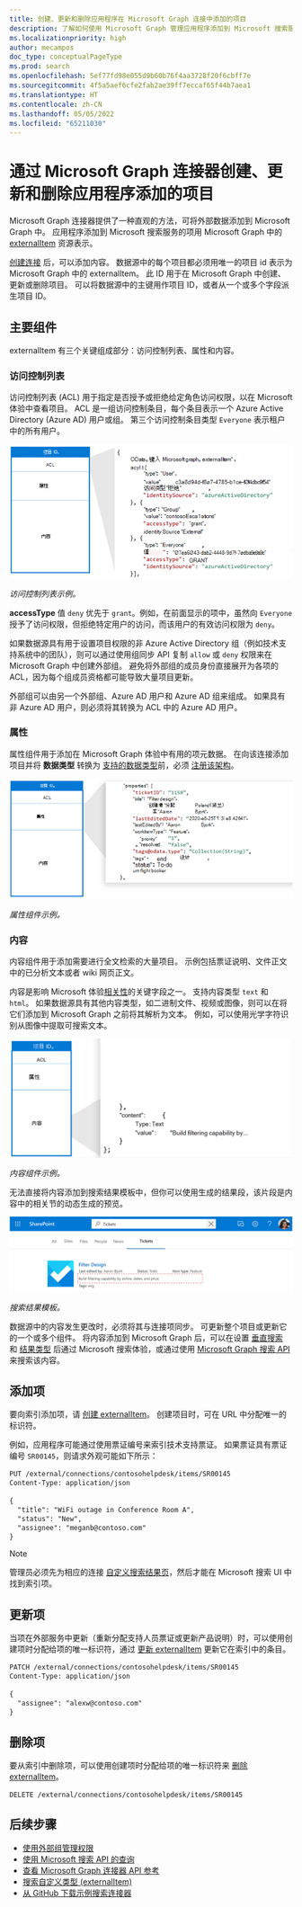 ```yaml
---
title: 创建、更新和删除应用程序在 Microsoft Graph 连接中添加的项目
description: 了解如何使用 Microsoft Graph 管理应用程序添加到 Microsoft 搜索服务的项目。
ms.localizationpriority: high
author: mecampos
doc_type: conceptualPageType
ms.prod: search
ms.openlocfilehash: 5ef77fd98e055d9b60b76f4aa3728f20f6cbff7e
ms.sourcegitcommit: 4f5a5aef6cfe2fab2ae39ff7eccaf65f44b7aea1
ms.translationtype: HT
ms.contentlocale: zh-CN
ms.lasthandoff: 05/05/2022
ms.locfileid: "65211030"
---
```

<!---<author of this doc: rsamai>--->

# <a name="create-update-and-delete-items-added-by-your-application-via-microsoft-graph-connectors"></a>通过 Microsoft Graph 连接器创建、更新和删除应用程序添加的项目

Microsoft Graph 连接器提供了一种直观的方法，可将外部数据添加到 Microsoft Graph 中。 应用程序添加到 Microsoft 搜索服务的项用 Microsoft Graph 中的 [externalItem](/graph/api/resources/externalconnectors-externalitem?view=graph-rest-1.0&preserve-view=true) 资源表示。

[创建连接](/graph/api/externalconnectors-external-post-connections?view=graph-rest-1.0&preserve-view=true&tabs=http) 后，可以添加内容。 数据源中的每个项目都必须用唯一的项目 id 表示为 Microsoft Graph 中的 externalItem。 此 ID 用于在 Microsoft Graph 中创建、更新或删除项目。 可以将数据源中的主键用作项目 ID，或者从一个或多个字段派生项目 ID。 

## <a name="key-components"></a>主要组件

externalItem 有三个关键组成部分：访问控制列表、属性和内容。

### <a name="access-control-list"></a>访问控制列表

访问控制列表 (ACL) 用于指定是否授予或拒绝给定角色访问权限，以在 Microsoft 体验中查看项目。 ACL 是一组访问控制条目，每个条目表示一个 Azure Active Directory (Azure AD) 用户或组。 第三个访问控制条目类型 `Everyone` 表示租户中的所有用户。

![访问控制列表示例。](./images/connectors-images/connecting-external-content-manage-items-acl.png)

*访问控制列表示例。*

**accessType** 值 `deny` 优先于 `grant`。例如，在前面显示的项中，虽然向 `Everyone` 授予了访问权限，但拒绝特定用户的访问，而该用户的有效访问权限为 `deny`。

如果数据源具有用于设置项目权限的非 Azure Active Directory 组（例如技术支持系统中的团队），则可以通过使用组同步 API 复制 `allow` 或 `deny` 权限来在 Microsoft Graph 中创建外部组。 避免将外部组的成员身份直接展开为各项的 ACL，因为每个组成员资格都可能导致大量项目更新。

外部组可以由另一个外部组、Azure AD 用户和 Azure AD 组来组成。 如果具有非 Azure AD 用户，则必须将其转换为 ACL 中的 Azure AD 用户。

### <a name="properties"></a>属性

属性组件用于添加在 Microsoft Graph 体验中有用的项元数据。 在向该连接添加项目并将 **数据类型** 转换为 [支持的数据类型](/graph/api/resources/externalconnectors-property?view=graph-rest-1.0&preserve-view=true)前，必须 [注册该架构](connecting-external-content-manage-schema.md)。

![属性组件示例。](./images/connectors-images/connecting-external-content-manage-items-1.png)

*属性组件示例。*

### <a name="content"></a>内容

内容组件用于添加需要进行全文检索的大量项目。 示例包括票证说明、文件正文中的已分析文本或者 wiki 网页正文。

内容是影响 Microsoft 体验[相关性](connecting-external-content-manage-schema.md#relevance)的关键字段之一。 支持内容类型 `text` 和 `html`。 如果数据源具有其他内容类型，如二进制文件、视频或图像，则可以在将它们添加到 Microsoft Graph 之前将其解析为文本。 例如，可以使用光学字符识别从图像中提取可搜索文本。

![内容组件示例。](./images/connectors-images/connecting-external-content-manage-items-2.png)

*内容组件示例。*

无法直接将内容添加到搜索结果模板中，但你可以使用生成的结果段，该片段是内容中的相关节的动态生成的预览。

![搜索结果模板的屏幕截图。](./images/connectors-images/connecting-external-content-manage-items-3.svg)

*搜索结果模板。*

数据源中的内容发生更改时，必须将其与连接项同步。 可更新整个项目或更新它的一个或多个组件。 将内容添加到 Microsoft Graph 后，可以在设置 [垂直搜索](/en-us/microsoftsearch/manage-verticals) 和 [结果类型](/en-us/microsoftsearch/manage-result-types) 后通过 Microsoft 搜索体验，或通过使用 [Microsoft Graph 搜索 API](/graph/api/resources/search-api-overview?view=graph-rest-1.0&preserve-view=true) 来搜索该内容。

## <a name="add-an-item"></a>添加项

要向索引添加项，请 [创建 externalItem](/graph/api/externalconnectors-externalconnection-put-items?view=graph-rest-beta&preserve-view=true&tabs=http&viewFallbackFrom=graph-rest-1.0)。 创建项目时，可在 URL 中分配唯一的标识符。

例如，应用程序可能通过使用票证编号来索引技术支持票证。 如果票证具有票证编号 `SR00145`，则请求外观可能如下所示：

```http
PUT /external/connections/contosohelpdesk/items/SR00145
Content-Type: application/json

{
  "title": "WiFi outage in Conference Room A",
  "status": "New",
  "assignee": "meganb@contoso.com"
}
```

> [!NOTE]
> 管理员必须先为相应的连接 [自定义搜索结果页](/en-us/microsoftsearch/configure-connector#next-steps-customize-the-search-results-page)，然后才能在 Microsoft 搜索 UI 中找到索引项。

## <a name="update-an-item"></a>更新项

当项在外部服务中更新（重新分配支持人员票证或更新产品说明）时，可以使用创建项时分配给项的唯一标识符，通过 [更新 externalItem](/graph/api/externalconnectors-externalitem-update?view=graph-rest-1.0&preserve-view=true&tabs=http) 更新它在索引中的条目。

```http
PATCH /external/connections/contosohelpdesk/items/SR00145
Content-Type: application/json

{
  "assignee": "alexw@contoso.com"
}
```

## <a name="delete-an-item"></a>删除项

要从索引中删除项，可以使用创建项时分配给项的唯一标识符来 [删除 externalItem](/graph/api/externalconnectors-externalitem-delete?view=graph-rest-1.0&preserve-view=true&tabs=http)。

```http
DELETE /external/connections/contosohelpdesk/items/SR00145
```

## <a name="next-steps"></a>后续步骤

- [使用外部组管理权限](connecting-external-content-external-groups.md)
- [使用 Microsoft 搜索 API 的查询](search-concept-overview.md#why-use-the-microsoft-search-api)
- [查看 Microsoft Graph 连接器 API 参考](/graph/api/resources/indexing-api-overview?view=graph-rest-1.0&preserve-view=true)
- [搜索自定义类型 (externalItem)](search-concept-custom-types.md)
- [从 GitHub 下载示例搜索连接器](https://github.com/microsoftgraph/msgraph-search-connector-sample)